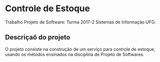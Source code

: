 # Controle de Estoque

Trabalho Projeto de Software: Turma 2017-2 Sistemas de Informação UFG.

## Descriçaõ do projeto

O projeto consiste na construção de um serviço para controle de estoque, usando os métodos ensinados na disciplina de Projeto de Softwares.